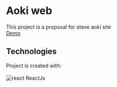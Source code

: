 # Aoki web
This project is a proposal for steve aoki site <BR>
[Demo](https://aokiweb.herokuapp.com/.)

## Technologies
Project is created with: <BR> <BR>
![react](https://user-images.githubusercontent.com/42875282/89714341-68b67880-d963-11ea-8e1d-774d1029a818.png) ReactJs <BR>

